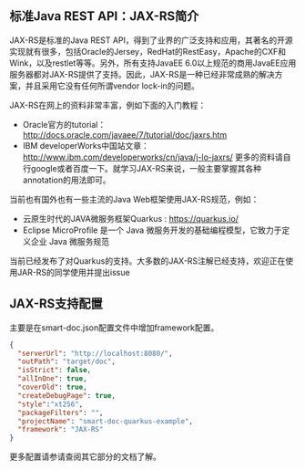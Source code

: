 
## 标准Java REST API：JAX-RS简介
JAX-RS是标准的Java REST API，得到了业界的广泛支持和应用，其著名的开源实现就有很多，包括Oracle的Jersey，RedHat的RestEasy，Apache的CXF和Wink，以及restlet等等。另外，所有支持JavaEE 6.0以上规范的商用JavaEE应用服务器都对JAX-RS提供了支持。因此，JAX-RS是一种已经非常成熟的解决方案，并且采用它没有任何所谓vendor lock-in的问题。

JAX-RS在网上的资料非常丰富，例如下面的入门教程：

- Oracle官方的tutorial：http://docs.oracle.com/javaee/7/tutorial/doc/jaxrs.htm
- IBM developerWorks中国站文章：http://www.ibm.com/developerworks/cn/java/j-lo-jaxrs/
更多的资料请自行google或者百度一下。就学习JAX-RS来说，一般主要掌握其各种annotation的用法即可。

当前也有国外也有一些主流的Java Web框架使用JAX-RS规范，例如：
- 云原生时代的JAVA微服务框架Quarkus : https://quarkus.io/
- Eclipse MicroProfile 是一个 Java 微服务开发的基础编程模型，它致力于定义企业 Java 微服务规范

当前已经发布了对Quarkus的支持。大多数的JAX-RS注解已经支持，欢迎正在使用JAR-RS的同学使用并提出issue
## JAX-RS支持配置
主要是在smart-doc.json配置文件中增加framework配置。
```json
{
  "serverUrl": "http://localhost:8080/",
  "outPath": "target/doc",
  "isStrict": false,
  "allInOne": true,
  "coverOld": true,
  "createDebugPage": true,
  "style":"xt256",
  "packageFilters": "",
  "projectName": "smart-doc-quarkus-example",
  "framework": "JAX-RS"
}
```
更多配置请参请查阅其它部分的文档了解。